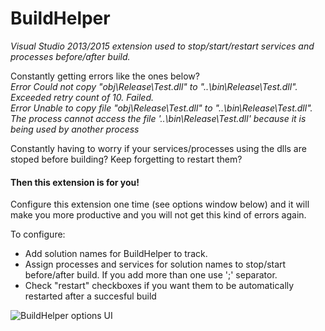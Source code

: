 # BuildHelper

_Visual Studio 2013/2015 extension used to stop/start/restart services and processes before/after build._

Constantly getting errors like the ones below? </br>
_Error		Could not copy "obj\Release\Test.dll" to "..\bin\Release\Test.dll". Exceeded retry count of 10. Failed._	
_Error		Unable to copy file "obj\Release\Test.dll" to "..\bin\Release\Test.dll". The process cannot access the file '..\bin\Release\Test.dll' because it is being used by another process_

Constantly having to worry if your services/processes using the dlls are stoped before building? Keep forgetting to restart them?

#### Then this extension is for you!

Configure this extension one time (see options window below) and it will make you more productive and you will not get this kind of errors again.

To configure:
- Add solution names for BuildHelper to track.
- Assign processes and services for solution names to stop/start before/after build. If you add more than one use ';' separator.
- Check "restart" checkboxes if you want them to be automatically restarted after a succesful build


![BuildHelper options UI](https://github.com/nmklotas/BuildHelper/blob/master/Documents/UI.png "BuildHelper UI")

